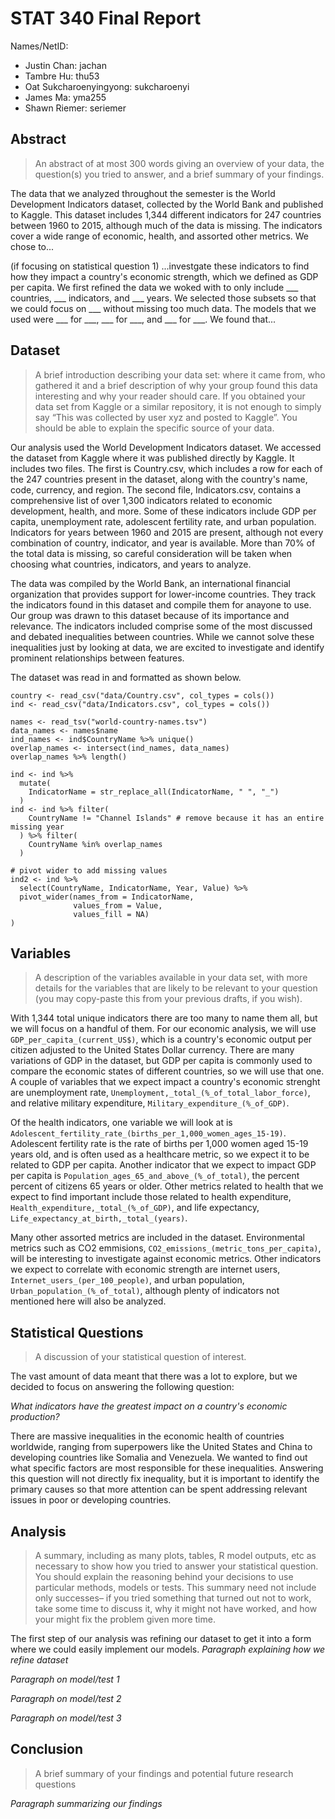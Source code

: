 # STAT 340 Final Report
Names/NetID:

-	Justin Chan: jachan
-	Tambre Hu: thu53
-	Oat Sukcharoenyingyong: sukcharoenyi
-	James Ma: yma255
-	Shawn Riemer: seriemer


## Abstract
> An abstract of at most 300 words giving an overview of your data, the question(s) you tried to
answer, and a brief summary of your findings.

The data that we analyzed throughout the semester is the World Development Indicators dataset, collected by the World Bank and published to Kaggle. This dataset includes 1,344 different indicators for 247 countries between 1960 to 2015, although much of the data is missing. The indicators cover a wide range of economic, health, and assorted other metrics. We chose to...

(if focusing on statistical question 1) ...investgate these indicators to find how they impact a country's economic strength, which we defined as GDP per capita. We first refined the data we woked with to only include ___ countries, ___ indicators, and ___ years. We selected those subsets so that we could focus on ___ without missing too much data. The models that we used were ___ for ___, ___ for ___, and ___ for ___. We found that...


## Dataset
> A brief introduction describing your data set: where it came from, who gathered it and a brief
description of why your group found this data interesting and why your reader should care. If you
obtained your data set from Kaggle or a similar repository, it is not enough to simply say “This was
collected by user xyz and posted to Kaggle”. You should be able to explain the specific source of your data.

Our analysis used the World Development Indicators dataset. We accessed the dataset from Kaggle where it was published directly by Kaggle. It includes two files. The first is Country.csv, which includes a row for each of the 247 countries present in the dataset, along with the country's name, code, currency, and region. The second file, Indicators.csv, contains a comprehensive list of over 1,300 indicators related to economic development, health, and more. Some of these indicators include GDP per capita, unemployment rate, adolescent fertility rate, and urban population. Indicators for years between 1960 and 2015 are present, although not every combination of country, indicator, and year is available. More than 70% of the total data is missing, so careful consideration will be taken when choosing what countries, indicators, and years to analyze.

The data was compiled by the World Bank, an international financial organization that provides support for lower-income countries. They track the indicators found in this dataset and compile them for anayone to use. Our group was drawn to this dataset because of its importance and relevance. The indicators included comprise some of the most discussed and debated inequalities between countries. While we cannot solve these inequalities just by looking at data, we are excited to investigate and identify prominent relationships between features.

The dataset was read in and formatted as shown below.

```{r}
country <- read_csv("data/Country.csv", col_types = cols())
ind <- read_csv("data/Indicators.csv", col_types = cols())

names <- read_tsv("world-country-names.tsv")
data_names <- names$name
ind_names <- ind$CountryName %>% unique()
overlap_names <- intersect(ind_names, data_names)
overlap_names %>% length()

ind <- ind %>% 
  mutate(
    IndicatorName = str_replace_all(IndicatorName, " ", "_")
  ) 
ind <- ind %>% filter(
    CountryName != "Channel Islands" # remove because it has an entire missing year
  ) %>% filter(
    CountryName %in% overlap_names
  )

# pivot wider to add missing values
ind2 <- ind %>%
  select(CountryName, IndicatorName, Year, Value) %>%
  pivot_wider(names_from = IndicatorName,
              values_from = Value,
              values_fill = NA)
)
```


## Variables
> A description of the variables available in your data set, with more details for the variables that are
likely to be relevant to your question (you may copy-paste this from your previous drafts, if you
wish).

With 1,344 total unique indicators there are too many to name them all, but we will focus on a handful of them. For our economic analysis, we will use `GDP_per_capita_(current_US$)`, which is a country's economic output per citizen adjusted to the United States Dollar currency. There are many variations of GDP in the dataset, but GDP per capita is commonly used to compare the economic states of different countries, so we will use that one. A couple of variables that we expect impact a country's economic strenght are unemployment rate, `Unemployment,_total_(%_of_total_labor_force)`, and relative military expenditure, `Military_expenditure_(%_of_GDP)`. 

Of the health indicators, one variable we will look at is `Adolescent_fertility_rate_(births_per_1,000_women_ages_15-19)`. Adolescent fertility rate is the rate of births per 1,000 women aged 15-19 years old, and is often used as a healthcare metric, so we expect it to be related to GDP per capita. Another indicator that we expect to impact GDP per capita is `Population_ages_65_and_above_(%_of_total)`, the percent percent of citizens 65 years or older. Other metrics related to health that we expect to find important include those related to health expenditure, `Health_expenditure,_total_(%_of_GDP)`, and life expectancy, `Life_expectancy_at_birth,_total_(years)`.

Many other assorted metrics are included in the dataset. Environmental metrics such as CO2 emmisions, `CO2_emissions_(metric_tons_per_capita)`, will be interesting to investigate against economic metrics. Other indicators we expect to correlate with economic strength are internet users, `Internet_users_(per_100_people)`, and urban population, `Urban_population_(%_of_total)`, although plenty of indicators not mentioned here will also be analyzed.


## Statistical Questions
> A discussion of your statistical question of interest.

The vast amount of data meant that there was a lot to explore, but we decided to focus on answering the following question:

*What indicators have the greatest impact on a country's economic production?*

There are massive inequalities in the economic health of countries worldwide, ranging from superpowers like the United States and China to developing countries like Somalia and Venezuela. We wanted to find out what specific factors are most responsible for these inequalities. Answering this question will not directly fix inequality, but it is important to identify the primary causes so that more attention can be spent addressing relevant issues in poor or developing countries.


## Analysis
> A summary, including as many plots, tables, R model outputs, etc as necessary to show how you
tried to answer your statistical question. You should explain the reasoning behind your decisions to
use particular methods, models or tests. This summary need not include only successes– if you tried
something that turned out not to work, take some time to discuss it, why it might not have worked,
and how your might fix the problem given more time.

The first step of our analysis was refining our dataset to get it into a form where we could easily implement our models. *Paragraph explaining how we refine dataset*

*Paragraph on model/test 1*

*Paragraph on model/test 2*

*Paragraph on model/test 3*


## Conclusion
> A brief summary of your findings and potential future research questions

*Paragraph summarizing our findings*
